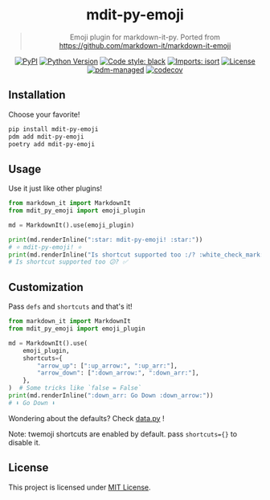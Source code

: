 <div align=center>

# mdit-py-emoji
> Emoji plugin for markdown-it-py. Ported from https://github.com/markdown-it/markdown-it-emoji

[![PyPI](https://img.shields.io/pypi/v/mdit-py-emoji)](https://pypi.org/project/mdit-py-emoji)
[![Python Version](https://img.shields.io/pypi/pyversions/mdit-py-emoji)](https://pypi.org/project/mdit-py-emoji)
[![Code style: black](https://img.shields.io/badge/code%20style-black-000000.svg)](https://github.com/psf/black)
[![Imports: isort](https://img.shields.io/badge/%20imports-isort-%231674b1?style=flat&labelColor=ef8336)](https://pycqa.github.io/isort/)
[![License](https://img.shields.io/github/license/BlueGlassBlock/mdit-py-emoji)](https://github.com/BlueGlassBlock/mdit-py-emoji/blob/master/LICENSE)
[![pdm-managed](https://img.shields.io/badge/pdm-managed-blueviolet)](https://pdm.fming.dev)
[![codecov](https://codecov.io/github/BlueGlassBlock/mdit-py-emoji/branch/master/graph/badge.svg?token=3ZY58Z5IS1)](https://codecov.io/github/BlueGlassBlock/mdit-py-emoji)

</div>

## Installation

Choose your favorite!

```sh
pip install mdit-py-emoji
pdm add mdit-py-emoji
poetry add mdit-py-emoji
```

## Usage

Use it just like other plugins!

```python
from markdown_it import MarkdownIt
from mdit_py_emoji import emoji_plugin

md = MarkdownIt().use(emoji_plugin)

print(md.renderInline(":star: mdit-py-emoji! :star:"))
# ⭐ mdit-py-emoji! ⭐
print(md.renderInline("Is shortcut supported too :/? :white_check_mark:"))
# Is shortcut supported too 😕? ✅
```

## Customization

Pass `defs` and `shortcuts` and that's it!

```python
from markdown_it import MarkdownIt
from mdit_py_emoji import emoji_plugin

md = MarkdownIt().use(
    emoji_plugin,
    shortcuts={
        "arrow_up": [":up_arrow:", ":up_arr:"],
        "arrow_down": [":down_arrow:", ":down_arr:"],
    },
)  # Some tricks like `false = False`
print(md.renderInline(":down_arr: Go Down :down_arrow:"))
# ⬇️ Go Down ⬇️
```

Wondering about the defaults? Check [data.py](./mdit_py_emoji/data.py) !

Note: twemoji shortcuts are enabled by default. pass `shortcuts={}`  to disable it.

## License

This project is licensed under [MIT License](./LICENSE).